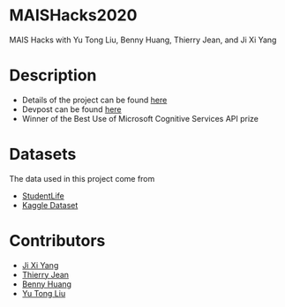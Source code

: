 # MAISHacks2020
MAIS Hacks with Yu Tong Liu, Benny Huang, Thierry Jean, and Ji Xi Yang

# Description
- Details of the project can be found [here](./pitch.md)
- Devpost can be found [here](https://devpost.com/software/maishacks2020)
- Winner of the Best Use of Microsoft Cognitive Services API prize

# Datasets
The data used in this project come from
- [StudentLife](https://studentlife.cs.dartmouth.edu/)
- [Kaggle Dataset](https://www.kaggle.com/cosmos98/twitter-and-reddit-sentimental-analysis-dataset)

# Contributors
- [Ji Xi Yang](https://github.com/jx3yang)
- [Thierry Jean](https://github.com/zilto)
- [Benny Huang](https://github.com/JBennyHuang)
- [Yu Tong Liu](https://github.com/yutongliuytl)
